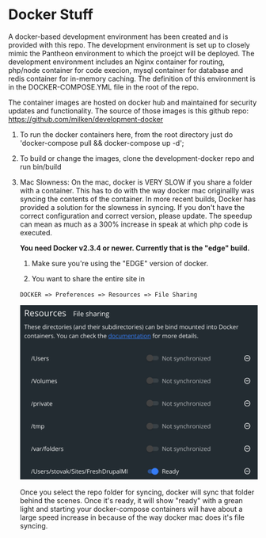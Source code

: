# Docker Stuff #

A docker-based development environment has been created and is provided with this repo. The development environment is
set up to closely mimic the Pantheon environment to which the proejct will be deployed. The development environment
includes an Nginx container for routing, php/node container for code execion, mysql container for database and redis
container for in-memory caching. The definition of this environment is in the DOCKER-COMPOSE.YML file in the root of the
repo.

The container images are hosted on docker hub and maintained for security updates and functionality. The source of
those images is this github repo: https://github.com/milken/development-docker



1. To run the docker containers here, from the root directory just do 'docker-compose pull && docker-compose up -d';

1. To build or change the images, clone the development-docker repo and run bin/build

1. Mac Slowness: On the mac, docker is VERY SLOW if you share a folder with a container. This has to do with the way
   docker mac originallly was syncing the contents of the container. In more recent builds, Docker has provided a
   solution for the slowness in syncing. If you don't have the correct configuration and correct version, please update.
   The speedup can mean as much as a 300% increase in speak at which php code is executed.

    **You need Docker v2.3.4 or newer. Currently that is the "edge" build.**

    1. Make sure you're using the "EDGE" version of docker.

    1. You want to share the entire site in

    ```DOCKER => Preferences => Resources => File Sharing```

    ![screenshot](images/mac-sharing-setting.png)

    Once you select the repo folder for syncing, docker will sync that folder behind the scenes. Once it's ready, it will
    show "ready" with a grean light and starting your docker-compose containers will have about a large speed increase in
    because of the way docker mac does it's file syncing.
